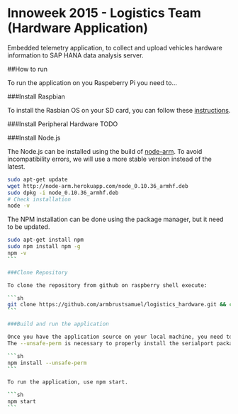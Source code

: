 # Innoweek 2015 - Logistics Team (Hardware Application)

Embedded telemetry application, to collect and upload vehicles hardware information to SAP HANA data analysis server.

##How to run

To run the application on you Raspeberry Pi you need to...

###Install Raspbian

To install the Rasbian OS on your SD card, you can follow these [instructions](https://www.raspberrypi.org/documentation/installation/installing-images/).


###Install Peripheral Hardware
TODO

###Install Node.js

The Node.js can be installed using the build of [node-arm](http://node-arm.herokuapp.com/).
To avoid incompatibility errors, we will use a more stable version instead of the latest.

```sh
sudo apt-get update
wget http://node-arm.herokuapp.com/node_0.10.36_armhf.deb
sudo dpkg -i node_0.10.36_armhf.deb
# Check installation
node -v
```
The NPM installation can be done using the package manager, but it need to be updated.

````sh
sudo apt-get install npm
sudo npm install npm -g
npm -v
```

###Clone Repository

To clone the repository from github on raspberry shell execute:

```sh
git clone https://github.com/armbrustsamuel/logistics_hardware.git && cd logistics_hardware
```

###Build and run the application

Once you have the application source on your local machine, you need to build it for a first time to download all npm dependencies.
The --unsafe-perm is necessary to properly install the serialport package.

```sh
npm install --unsafe-perm
```

To run the application, use npm start.

```sh
npm start
```